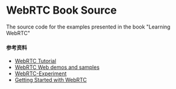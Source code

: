 WebRTC Book Source
==================
The source code for the examples presented in the book "Learning WebRTC"





#### 参考资料

- [WebRTC Tutorial](https://www.tutorialspoint.com/webrtc/index.htm)
- [WebRTC Web demos and samples](https://webrtc.github.io/samples/) 
- [WebRTC-Experiment](https://github.com/muaz-khan/WebRTC-Experiment)
- [Getting Started with WebRTC](https://www.html5rocks.com/en/tutorials/webrtc/basics/#toc-disruptive)

